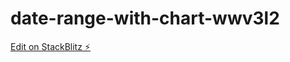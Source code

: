 # date-range-with-chart-wwv3l2

[Edit on StackBlitz ⚡️](https://stackblitz.com/edit/date-range-with-chart-wwv3l2)